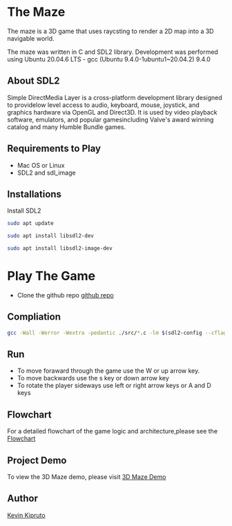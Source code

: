 # The Maze

The maze is a 3D game that uses raycsting to render a 2D map into  a 3D navigable world.

The maze was written in C and SDL2 library. Development was performed using Ubuntu 20.04.6 LTS - gcc (Ubuntu 9.4.0-1ubuntu1~20.04.2) 9.4.0

## About SDL2

Simple DirectMedia Layer is a cross-platform development library designed to providelow level access to audio, keyboard, mouse, joystick, and graphics hardware via OpenGL and Direct3D. It is used by video playback software, emulators, and popular gamesincluding Valve's award winning catalog and many Humble Bundle games.

## Requirements to Play

- Mac OS or Linux
- SDL2 and sdl_image

## Installations

Install SDL2

```bash
sudo apt update

sudo apt install libsdl2-dev 

sudo apt install libsdl2-image-dev 
```


# Play The Game

- Clone the github repo [github repo](https://github.com/kevkatam/The-Maze)

## Compliation

```bash
gcc -Wall -Werror -Wextra -pedantic ./src/*.c -lm $(sdl2-config --cflags --libs) -lSDL2_image -o maze
```

## Run

- To move foraward through the game use the W or up arrow key.
- To move backwards use the s key or down arrow key
- To rotate the player sideways use left or right arrow keys or A and D keys

## Flowchart

For a detailed flowchart of the game logic and architecture,please see the [Flowchart](https://drive.google.com/file/d/1SLSFGgfL5cN5p9JzPTIGMhTad82aFTPI/view?usp=sharing)

## Project Demo
To view the 3D Maze demo, please visit [3D Maze Demo](https://youtu.be/Qa1AlJfw2hg)

## Author

[Kevin Kipruto](https://github.com/kevkatam)

